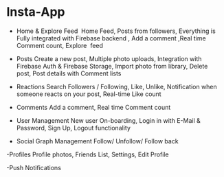 # Insta-App

- Home & Explore Feed 
Home Feed, Posts from followers, Everything is Fully integrated with Firebase backend , Add a comment ,Real time Comment count, Explore  feed

- Posts
Create a new post, Multiple photo uploads, Integration with Firebase Auth & Firebase Storage, Import photo from library, Delete post, Post details with Comment lists

- Reactions
Search Followers / Following, Like, Unlike, Notification when someone reacts on your post, Real-time Like count

- Comments
Add a comment, Real time Comment count

- User Management
New user On-boarding, Login in with E-Mail & Password, Sign Up, Logout functionality

- Social Graph Management
Follow/ Unfollow/ Follow back

-Profiles
Profile photos, Friends List, Settings, Edit Profile

-Push Notifications





